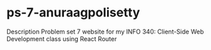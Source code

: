 # ps-7-anuraagpolisetty
Description  Problem set 7 website for my INFO 340: Client-Side Web Development class using React Router
